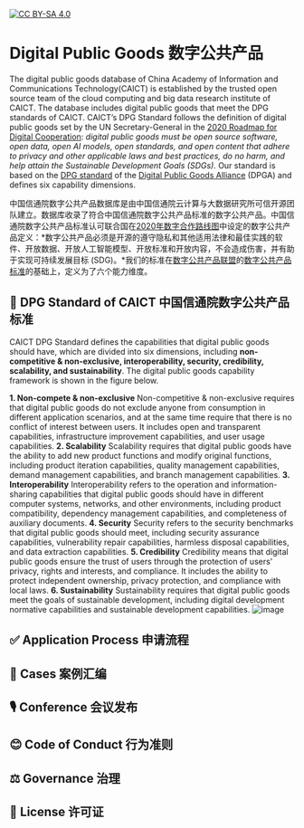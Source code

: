 [![CC BY-SA 4.0][cc-by-sa-shield]](LICENSE)

# Digital Public Goods 数字公共产品

The digital public goods database of China Academy of Information and Communications Technology(CAICT) is established by the trusted open source team of the cloud computing and big data research institute of CAICT. The database includes digital public goods that meet the DPG standards of CAICT. CAICT’s DPG Standard follows the definition of digital public goods set by the UN Secretary-General in the [2020 Roadmap for Digital Cooperation](https://www.un.org/en/content/digital-cooperation-roadmap/): *digital public goods must be open source software, open data, open AI models, open standards, and open content that adhere to privacy and other applicable laws and best practices, do no harm, and help attain the Sustainable Development Goals (SDGs).* Our standard is based on the [DPG standard](https://digitalpublicgoods.net/standard/) of the [Digital Public Goods Alliance](https://digitalpublicgoods.net) (DPGA) and defines six capability dimensions.

中国信通院数字公共产品数据库是由中国信通院云计算与大数据研究所可信开源团队建立。数据库收录了符合中国信通院数字公共产品标准的数字公共产品。中国信通院数字公共产品标准认可联合国在[2020年数字合作路线图](https://www.un.org/en/content/digital-cooperation-roadmap/)中设定的数字公共产品定义：*数字公共产品必须是开源的遵守隐私和其他适用法律和最佳实践的软件、开放数据、开放人工智能模型、开放标准和开放内容，不会造成伤害，并有助于实现可持续发展目标 (SDG)。*我们的标准在[数字公共产品联盟](https://digitalpublicgoods.net)的[数字公共产品标准](https://digitalpublicgoods.net/standard/)的基础上，定义为了六个能力维度。

## 📃 DPG Standard of CAICT 中国信通院数字公共产品标准

CAICT DPG Standard defines the capabilities that digital public goods should have, which are divided into six dimensions, including **non-competitive & non-exclusive, interoperability, security, credibility, scalability, and sustainability**. The digital public goods capability framework is shown in the figure below.

**1. Non-compete & non-exclusive**
Non-competitive & non-exclusive requires that digital public goods do not exclude anyone from consumption in different application scenarios, and at the same time require that there is no conflict of interest between users. It includes open and transparent capabilities, infrastructure improvement capabilities, and user usage capabilities.
**2. Scalability**
Scalability requires that digital public goods have the ability to add new product functions and modify original functions, including product iteration capabilities, quality management capabilities, demand management capabilities, and branch management capabilities.
**3. Interoperability**
Interoperability refers to the operation and information-sharing capabilities that digital public goods should have in different computer systems, networks, and other environments, including product compatibility, dependency management capabilities, and completeness of auxiliary documents.
**4. Security**
Security refers to the security benchmarks that digital public goods should meet, including security assurance capabilities, vulnerability repair capabilities, harmless disposal capabilities, and data extraction capabilities.
**5. Credibility**
Credibility means that digital public goods ensure the trust of users through the protection of users' privacy, rights and interests, and compliance. It includes the ability to protect independent ownership, privacy protection, and compliance with local laws.
**6. Sustainability**
Sustainability requires that digital public goods meet the goals of sustainable development, including digital development normative capabilities and sustainable development capabilities.
![image](https://user-images.githubusercontent.com/128796143/228742883-63cbfb58-0a45-4bb0-b653-1e2dbbdbddd5.png)


## ✅ Application Process 申请流程


## 📁 Cases 案例汇编


## 🎙️ Conference 会议发布 


## 😊 Code of Conduct 行为准则


## ⚖️ Governance 治理


## 📄 License 许可证


[cc-by-sa-shield]: https://img.shields.io/badge/License-CC%20BY--SA%204.0-lightgrey.svg
